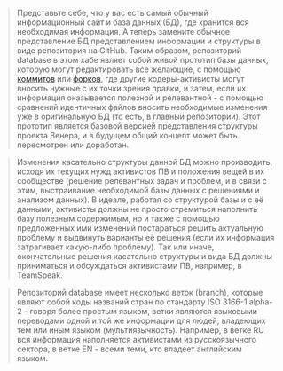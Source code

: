 > Представьте себе, что у вас есть самый обычный информационный сайт и база данных (БД), где хранится вся необходимая информация. А теперь замените обычное представление БД представлением информации и структуры в виде репозитория на GitHub. Таким образом, репозиторий database в этом хабе являет собой живой прототип базы данных, которую могут редактировать все желающие, с помощью [коммитов](# "(англ. commit) Операция сохранения изменений и загрузки файлов на сервер системы управления версиями") или [форков](# "англ. fork — ответвление, использование кодовой базы программного проекта в качестве старта для другого."), где другие кодеры-активисты могут вносить нужные с их точки зрения правки, и затем, если их информация оказывается полезной и релевантной - с помощью сравнений идентичных файлов вносить необходимые изменения уже в оригинальную БД (то есть, в главный репозиторий). Этот прототип является базовой версией представления структуры проекта Венера, и в будущем общий концепт может быть пересмотрен или доработан.

> Изменения касательно структуры данной БД можно производить, исходя их текущих нужд активистов ПВ и положения вещей в их сообществе (решение релевантных задач и проблем, и в связи с этим, выстраивание необходимой базы данных с решениями и анализом данных). В идеале, работая со структурой базы и с её данными, активисты должны не просто стремиться наполнить базу полезным содержимым, но и также с помощью предложенных ими изменений постараться решить актуальную проблему и выдвинуть варианты её решения (если их информация затрагивает какую-либо проблему). Так или иначе, окончательные решения касательно структуры и вида БД должны приниматься и обсуждаться активистами ПВ, например, в TeamSpeak.

> Репозиторий database имеет несколько веток (branch), которые являют собой коды названий стран по стандарту ISO 3166-1 alpha-2 - говоря более простым языком, ветки являются языковыми переводами одной и той же информации для людей, владеющих тем или иным языком (мультиязычность). Например, в ветке RU вся информация наполняется активистами из русскоязычного сектора, в ветке EN - всеми теми, кто владеет английским языком.
